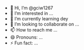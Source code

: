 - 👋 Hi, I’m @gciw1267
- 👀 I’m interested in ...
- 🌱 I’m currently learning dey
- 💞️ I’m looking to collaborate on ...
- 📫 How to reach me ...
- 😄 Pronouns: ...
- ⚡ Fun fact: ...

<!---
gciw1267/gciw1267 is a ✨ special ✨ repository because its `README.md` (this file) appears on your GitHub profile.
You can click the Preview link to take a look at your changes.
--->
